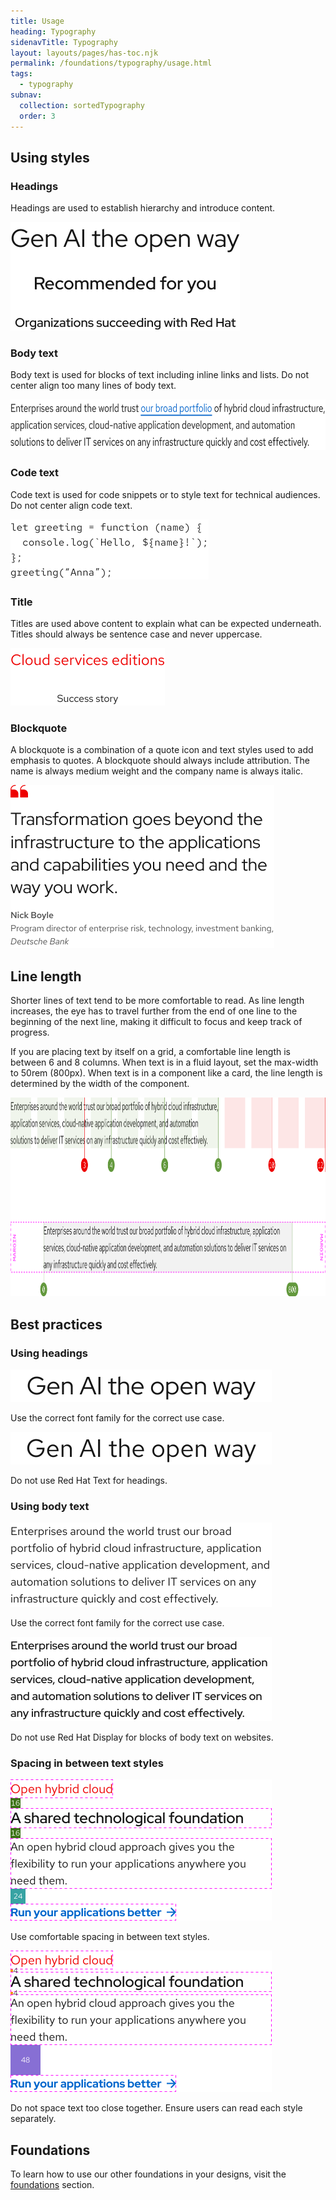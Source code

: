 ```yaml
---
title: Usage
heading: Typography
sidenavTitle: Typography
layout: layouts/pages/has-toc.njk
permalink: /foundations/typography/usage.html
tags:
  - typography
subnav:
  collection: sortedTypography
  order: 3
---
```


## Using styles

### Headings

Headings are used to establish hierarchy and introduce content.

<uxdot-example width-adjustment="367px">
  <img alt="3 examples of headings: Large, medium, and small."
       src="/assets/typography/type-usage-headings.svg"
       width="367"
       height="174">
</uxdot-example>

### Body text

Body text is used for blocks of text including inline links and lists. Do not
center align too many lines of body text.

<uxdot-example width-adjustment="668px">
  <img alt="Example of body text with an inline link."
       src="/assets/typography/type-usage-body-text.svg"
       width="668"
       height="81">
</uxdot-example>

### Code text

Code text is used for code snippets or to style text for technical audiences. Do
not center align code text.

<uxdot-example width-adjustment="317px">
  <img alt="Example of code text with 3 lines."
       src="/assets/typography/type-usage-code-text.svg"
       width="317"
       height="96">
</uxdot-example>

### Title

Titles are used above content to explain what can be expected underneath. Titles
should always be sentence case and never uppercase.

<uxdot-example width-adjustment="247px">
  <img alt="2 examples of titles: Small and large."
       src="/assets/typography/type-usage-title.svg"
       width="247"
       height="92">
</uxdot-example>

### Blockquote

A blockquote is a combination of a quote icon and text styles used to add
emphasis to quotes. A blockquote should always include attribution. The name is
always medium weight and the company name is always italic.


<uxdot-example width-adjustment="422px">
  <img alt="Example of blockquote with quote icon and attribution."
       src="/assets/typography/type-usage-blockquote.svg"
       width="422"
       height="261">
</uxdot-example>

## Line length

Shorter lines of text tend to be more comfortable to read. As line length
increases, the eye has to travel further from the end of one line to the
beginning of the next line, making it difficult to focus and keep track of
progress.

If you are placing text by itself on a grid, a comfortable line length is
between 6 and 8 columns. When text is in a fluid layout, set the max-width to
50rem (800px). When text is in a component like a card, the line length is
determined by the width of the component.

<uxdot-example width-adjustment="1012px">
  <img alt="2 examples of line length: The first example shows that comfortable text is between 4 and 8 columns wide. The second example shows that comfortable text is no more than 800 pixels wide."
       src="/assets/typography/type-usage-line-length.svg"
       width="1012"
       height="318">
</uxdot-example>

## Best practices

### Using headings

<div class="grid sm-two-columns">
  <uxdot-best-practice variant="do">
    <uxdot-example color-palette="lightest" width-adjustment="418px" slot="image">
      <img alt="Example of a heading set correctly in Red Hat Display."
           src="/assets/typography/type-usage-best-practice-1-do.svg"
           width="418"
           height="52">
    </uxdot-example>
    <p>Use the correct font family for the correct use case.</p>
  </uxdot-best-practice>
  <uxdot-best-practice variant="dont">
    <uxdot-example color-palette="lightest" width-adjustment="418px" slot="image">
      <img alt="Example of a heading set incorrectly in Red Hat Text."
           src="/assets/typography/type-usage-best-practice-1-dont.svg"
           width="418"
           height="52">
    </uxdot-example>
    <p>Do not use Red Hat Text for headings.</p>
  </uxdot-best-practice>
</div>

### Using body text

<div class="grid sm-two-columns">
  <uxdot-best-practice variant="do">
    <uxdot-example color-palette="lightest" width-adjustment="418px" slot="image">
      <img alt="Example of body text set correctly in Red Hat Text."
           src="/assets/typography/type-usage-best-practice-2-do.svg"
           width="418"
           height="135">
    </uxdot-example>
    <p>Use the correct font family for the correct use case.</p>
  </uxdot-best-practice>
  <uxdot-best-practice variant="dont">
    <uxdot-example color-palette="lightest" width-adjustment="418px" slot="image">
      <img alt="Example of body text set incorrectly in Red Hat Display."
           src="/assets/typography/type-usage-best-practice-2-dont.svg"
           width="418"
           height="135">
    </uxdot-example>
    <p>Do not use Red Hat Display for blocks of body text on websites.</p>
  </uxdot-best-practice>
</div>

### Spacing in between text styles

<div class="grid sm-two-columns">
  <uxdot-best-practice variant="do">
    <uxdot-example color-palette="lightest" width-adjustment="418px" slot="image">
      <img alt="Example of comfortable spacing in between various text styles which is correct."
           src="/assets/typography/type-usage-best-practice-3-do.svg"
           width="418"
           height="226">
    </uxdot-example>
    <p>Use comfortable spacing in between text styles.</p>
  </uxdot-best-practice>
  <uxdot-best-practice variant="dont">
    <uxdot-example color-palette="lightest" width-adjustment="418px" slot="image">
      <img alt="Example of uncomfortable spacing in between various text styles which is incorrect."
           src="/assets/typography/type-usage-best-practice-3-dont.svg"
           width="418"
           height="226">
    </uxdot-example>
    <p>Do not space text too close together. Ensure users can read each style separately.</p>
  </uxdot-best-practice>
</div>

<uxdot-feedback>
  <h2>Foundations</h2>
  <p>To learn how to use our other foundations in your designs, visit the <a href="/foundations">foundations</a> section.</p>
</uxdot-feedback>
